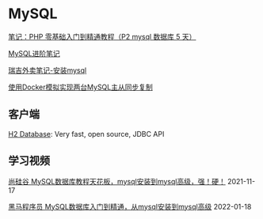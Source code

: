 # MySQL

[笔记：PHP 零基础入门到精通教程（P2 mysql 数据库 5 天）](../php-mysql/index.md)

[MySQL进阶笔记](../mysq-advance/index.md)

[瑞吉外卖笔记-安装mysql](../reggie-linux/linux-install/3-linux-install-mysql)

[使用Docker模拟实现两台MySQL主从同步复制](https://pengshiyu.blog.csdn.net/article/details/128923517)

## 客户端

[H2 Database](http://www.h2database.com/): Very fast, open source, JDBC API


## 学习视频

[尚硅谷 MySQL数据库教程天花板，mysql安装到mysql高级，强！硬！](https://www.bilibili.com/video/BV1iq4y1u7vj) 2021-11-17

[黑马程序员 MySQL数据库入门到精通，从mysql安装到mysql高级](https://www.bilibili.com/video/BV1Kr4y1i7ru) 2022-01-18
